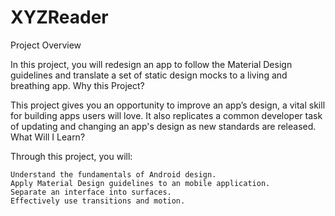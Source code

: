 # XYZReader
Project Overview

In this project, you will redesign an app to follow the Material Design guidelines and translate a set of static design mocks to a living and breathing app.
Why this Project?

This project gives you an opportunity to improve an app’s design, a vital skill for building apps users will love. It also replicates a common developer task of updating and changing an app's design as new standards are released.
What Will I Learn?

Through this project, you will:

    Understand the fundamentals of Android design.
    Apply Material Design guidelines to an mobile application.
    Separate an interface into surfaces.
    Effectively use transitions and motion.

